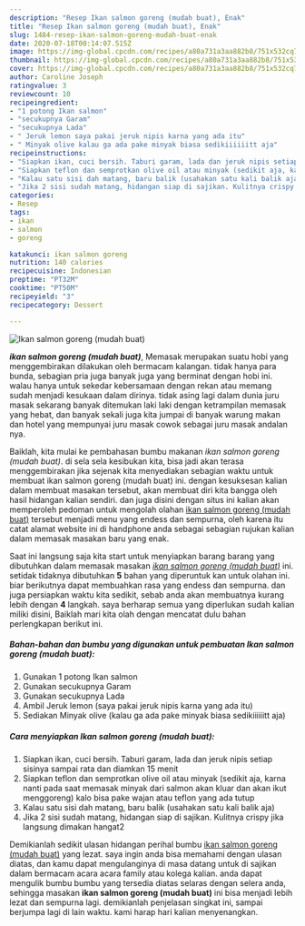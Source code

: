 ```yaml
---
description: "Resep Ikan salmon goreng (mudah buat), Enak"
title: "Resep Ikan salmon goreng (mudah buat), Enak"
slug: 1484-resep-ikan-salmon-goreng-mudah-buat-enak
date: 2020-07-18T00:14:07.515Z
image: https://img-global.cpcdn.com/recipes/a80a731a3aa882b8/751x532cq70/ikan-salmon-goreng-mudah-buat-foto-resep-utama.jpg
thumbnail: https://img-global.cpcdn.com/recipes/a80a731a3aa882b8/751x532cq70/ikan-salmon-goreng-mudah-buat-foto-resep-utama.jpg
cover: https://img-global.cpcdn.com/recipes/a80a731a3aa882b8/751x532cq70/ikan-salmon-goreng-mudah-buat-foto-resep-utama.jpg
author: Caroline Joseph
ratingvalue: 3
reviewcount: 10
recipeingredient:
- "1 potong Ikan salmon"
- "secukupnya Garam"
- "secukupnya Lada"
- " Jeruk lemon saya pakai jeruk nipis karna yang ada itu"
- " Minyak olive kalau ga ada pake minyak biasa sedikiiiiiitt aja"
recipeinstructions:
- "Siapkan ikan, cuci bersih. Taburi garam, lada dan jeruk nipis setiap sisinya sampai rata dan diamkan 15 menit"
- "Siapkan teflon dan semprotkan olive oil atau minyak (sedikit aja, karna nanti pada saat memasak minyak dari salmon akan kluar dan akan ikut menggoreng) kalo bisa pake wajan atau teflon yang ada tutup"
- "Kalau satu sisi dah matang, baru balik (usahakan satu kali balik aja)"
- "Jika 2 sisi sudah matang, hidangan siap di sajikan. Kulitnya crispy jika langsung dimakan hangat2"
categories:
- Resep
tags:
- ikan
- salmon
- goreng

katakunci: ikan salmon goreng 
nutrition: 140 calories
recipecuisine: Indonesian
preptime: "PT32M"
cooktime: "PT50M"
recipeyield: "3"
recipecategory: Dessert

---
```



![Ikan salmon goreng (mudah buat)](https://img-global.cpcdn.com/recipes/a80a731a3aa882b8/751x532cq70/ikan-salmon-goreng-mudah-buat-foto-resep-utama.jpg)

<b><i>ikan salmon goreng (mudah buat)</i></b>, Memasak merupakan suatu hobi yang menggembirakan dilakukan oleh bermacam kalangan. tidak hanya para bunda, sebagian pria juga banyak juga yang berminat dengan hobi ini. walau hanya untuk sekedar kebersamaan dengan rekan atau memang sudah menjadi kesukaan dalam dirinya. tidak asing lagi dalam dunia juru masak sekarang banyak ditemukan laki laki dengan ketrampilan memasak yang hebat, dan banyak sekali juga kita jumpai di banyak warung makan dan hotel yang mempunyai juru masak cowok sebagai juru masak andalan nya.

Baiklah, kita mulai ke pembahasan bumbu makanan <i>ikan salmon goreng (mudah buat)</i>. di sela sela kesibukan kita, bisa jadi akan terasa menggembirakan jika sejenak kita menyediakan sebagian waktu untuk membuat ikan salmon goreng (mudah buat) ini. dengan kesuksesan kalian dalam membuat masakan tersebut, akan membuat diri kita bangga oleh hasil hidangan kalian sendiri. dan juga disini dengan situs ini kalian akan memperoleh pedoman untuk mengolah olahan <u>ikan salmon goreng (mudah buat)</u> tersebut menjadi menu yang endess dan sempurna, oleh karena itu catat alamat website ini di handphone anda sebagai sebagian rujukan kalian dalam memasak masakan baru yang enak.




Saat ini langsung saja kita start untuk menyiapkan barang barang yang dibutuhkan dalam memasak masakan <u><i>ikan salmon goreng (mudah buat)</i></u> ini. setidak tidaknya dibutuhkan <b>5</b> bahan yang diperuntuk kan untuk olahan ini. biar berikutnya dapat membuahkan rasa yang endess dan sempurna. dan juga persiapkan waktu kita sedikit, sebab anda akan membuatnya kurang lebih dengan <b>4</b> langkah. saya berharap semua yang diperlukan sudah kalian miliki disini, Baiklah mari kita olah dengan mencatat dulu bahan perlengkapan berikut ini.

<!--inarticleads1-->

##### Bahan-bahan dan bumbu yang digunakan untuk pembuatan Ikan salmon goreng (mudah buat):

1. Gunakan 1 potong Ikan salmon
1. Gunakan secukupnya Garam
1. Gunakan secukupnya Lada
1. Ambil  Jeruk lemon (saya pakai jeruk nipis karna yang ada itu)
1. Sediakan  Minyak olive (kalau ga ada pake minyak biasa sedikiiiiiitt aja)




<!--inarticleads2-->

##### Cara menyiapkan Ikan salmon goreng (mudah buat):

1. Siapkan ikan, cuci bersih. Taburi garam, lada dan jeruk nipis setiap sisinya sampai rata dan diamkan 15 menit
1. Siapkan teflon dan semprotkan olive oil atau minyak (sedikit aja, karna nanti pada saat memasak minyak dari salmon akan kluar dan akan ikut menggoreng) kalo bisa pake wajan atau teflon yang ada tutup
1. Kalau satu sisi dah matang, baru balik (usahakan satu kali balik aja)
1. Jika 2 sisi sudah matang, hidangan siap di sajikan. Kulitnya crispy jika langsung dimakan hangat2




Demikianlah sedikit ulasan hidangan perihal bumbu <u>ikan salmon goreng (mudah buat)</u> yang lezat. saya ingin anda bisa memahami dengan ulasan diatas, dan kamu dapat mengulanginya di masa datang untuk di sajikan dalam bermacam acara acara family atau kolega kalian. anda dapat mengulik bumbu bumbu yang tersedia diatas selaras dengan selera anda, sehingga masakan <b>ikan salmon goreng (mudah buat)</b> ini bisa menjadi lebih lezat dan sempurna lagi. demikianlah penjelasan singkat ini, sampai berjumpa lagi di lain waktu. kami harap hari kalian menyenangkan.

